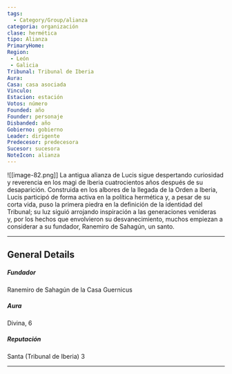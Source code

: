 ```yaml
---
tags:
  - Category/Group/alianza
categoria: organización
clase: hermética
tipo: Alianza
PrimaryHome: 
Region:
 - León 
 - Galicia 
Tribunal: Tribunal de Iberia 
Aura: 
Casa: casa asociada
Vinculo: 
Estacion: estación
Votos: número
Founded: año
Founder: personaje
Disbanded: año
Gobierno: gobierno
Leader: dirigente
Predecesor: predecesora
Sucesor: sucesora
NoteIcon: alianza
---
```

![[image-82.png]] 
L</span>a antigua alianza de Lucis sigue despertando curiosidad y reverencia en los magi de Iberia cuatrocientos años después de su desaparición. Construida en los albores de la llegada de la Orden a Iberia, Lucis participó de forma activa en la política hermética y, a pesar de su corta vida, puso la primera piedra en la definición de la identidad del Tribunal; su luz siguió arrojando inspiración a las generaciones venideras y, por los hechos que envolvieron su desvanecimiento, muchos empiezan a considerar a su fundador, <span class="article-link article-explorer-link entity-link wa-link" data-article-privacy="public" data-article-id="5dfb5397-fe91-4606-8485-13553359f1cd" data-template-type="person" data-article="5dfb5397-fe91-4606-8485-13553359f1cd">Ranemiro de Sahagún</span>, un santo.
</p><hr /><p></p></section>  <section data-section-id="sidepanelcontent" class="wa-section public"><h2>General Details</h2>
<p></p><h5>Fundador</h5>
<span class="article-link article-explorer-link entity-link wa-link" data-article-privacy="public" data-article-id="5dfb5397-fe91-4606-8485-13553359f1cd" data-template-type="person" data-article="5dfb5397-fe91-4606-8485-13553359f1cd">Ranemiro de Sahagún</span> de la Casa Guernicus
<h5>Aura</h5>
Divina, 6
<h5>Reputación</h5>
Santa (Tribunal de Iberia) 3<p></p><hr /></section><section data-section-id="sidebarcontentbottom" class="wa-section public">